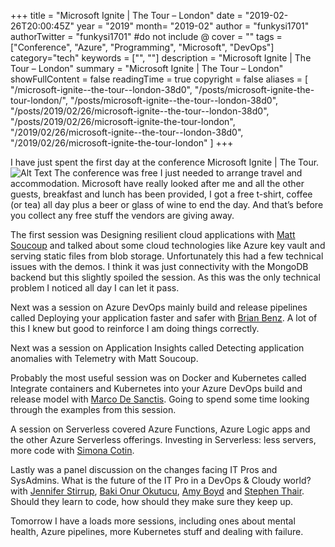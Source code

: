 +++
title = "Microsoft Ignite | The Tour – London"
date = "2019-02-26T20:00:45Z"
year = "2019"
month= "2019-02"
author = "funkysi1701"
authorTwitter = "funkysi1701" #do not include @
cover = ""
tags = ["Conference", "Azure", "Programming", "Microsoft", "DevOps"]
category="tech"
keywords = ["", ""]
description = "Microsoft Ignite | The Tour – London"
summary = "Microsoft Ignite | The Tour – London"
showFullContent = false
readingTime = true
copyright = false
aliases = [
    "/microsoft-ignite--the-tour--london-38d0",
    "/posts/microsoft-ignite-the-tour-london/",
    "/posts/microsoft-ignite--the-tour--london-38d0",
    "/posts/2019/02/26/microsoft-ignite--the-tour--london-38d0",
    "/posts/2019/02/26/microsoft-ignite-the-tour-london",
    "/2019/02/26/microsoft-ignite--the-tour--london-38d0",
    "/2019/02/26/microsoft-ignite-the-tour-london"
]
+++

I have just spent the first day at the conference Microsoft Ignite | The Tour. 
![Alt Text](https://storageaccountblog9f5d.blob.core.windows.net/blazor/wp-content/uploads/2019/02/D0UTj08XgAEo1YJ.jpg?fit=662%2C440&ssl=1)
The conference was free I just needed to arrange travel and accommodation. Microsoft have really looked after me and all the other guests, breakfast and lunch has been provided, I got a free t-shirt, coffee (or tea) all day plus a beer or glass of wine to end the day. And that’s before you collect any free stuff the vendors are giving away.

The first session was Designing resilient cloud applications with [Matt Soucoup](https://twitter.com/CodeMillMatt) and talked about some cloud technologies like Azure key vault and serving static files from blob storage. Unfortunately this had a few technical issues with the demos. I think it was just connectivity with the MongoDB backend but this slightly spoiled the session. As this was the only technical problem I noticed all day I can let it pass.

Next was a session on Azure DevOps mainly build and release pipelines called Deploying your application faster and safer with [Brian Benz](https://twitter.com/bbenz). A lot of this I knew but good to reinforce I am doing things correctly.

Next was a session on Application Insights called Detecting application anomalies with Telemetry with Matt Soucoup.

Probably the most useful session was on Docker and Kubernetes called Integrate containers and Kubernetes into your Azure DevOps build and release model with [Marco De Sanctis](https://twitter.com/crad77). Going to spend some time looking through the examples from this session.

A session on Serverless covered Azure Functions, Azure Logic apps and the other Azure Serverless offerings. Investing in Serverless: less servers, more code with [Simona Cotin](https://twitter.com/simona_cotin).

Lastly was a panel discussion on the changes facing IT Pros and SysAdmins. What is the future of the IT Pro in a DevOps & Cloudy world? with [Jennifer Stirrup](https://twitter.com/jenstirrup), [Baki Onur Okutucu](https://twitter.com/bakionur), [Amy Boyd](https://twitter.com/AmyKateNicho) and [Stephen Thair](https://twitter.com/TheOpsMgr). Should they learn to code, how should they make sure they keep up.

Tomorrow I have a loads more sessions, including ones about mental health, Azure pipelines, more Kubernetes stuff and dealing with failure. 